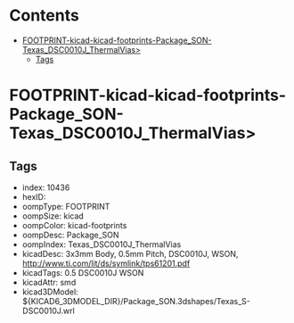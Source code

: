 



Contents
========

* [FOOTPRINT-kicad-kicad-footprints-Package_SON-Texas_DSC0010J_ThermalVias>](#footprint-kicad-kicad-footprints-package_son-texas_dsc0010j_thermalvias)
	* [Tags](#tags)

# FOOTPRINT-kicad-kicad-footprints-Package_SON-Texas_DSC0010J_ThermalVias>

## Tags

- index: 10436
- hexID: 
- oompType: FOOTPRINT
- oompSize: kicad
- oompColor: kicad-footprints
- oompDesc: Package_SON
- oompIndex: Texas_DSC0010J_ThermalVias
- kicadDesc: 3x3mm Body, 0.5mm Pitch, DSC0010J, WSON, http://www.ti.com/lit/ds/symlink/tps61201.pdf
- kicadTags: 0.5 DSC0010J WSON
- kicadAttr: smd
- kicad3DModel: ${KICAD6_3DMODEL_DIR}/Package_SON.3dshapes/Texas_S-DSC0010J.wrl
